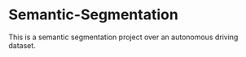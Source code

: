 # Semantic-Segmentation
This is a semantic segmentation project over an autonomous driving dataset.
